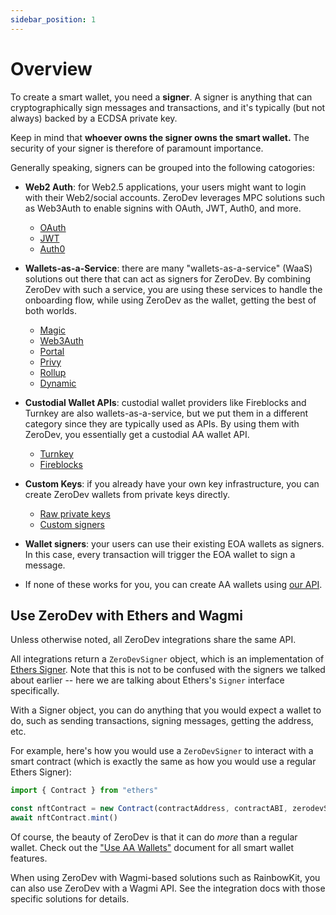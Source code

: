```yaml
---
sidebar_position: 1
---
```


# Overview

To create a smart wallet, you need a **signer**.  A signer is anything that can cryptographically sign messages and transactions, and it's typically (but not always) backed by a ECDSA private key.

Keep in mind that **whoever owns the signer owns the smart wallet.**  The security of your signer is therefore of paramount importance.

Generally speaking, signers can be grouped into the following catogories:

- **Web2 Auth**: for Web2.5 applications, your users might want to login with their Web2/social accounts.  ZeroDev leverages MPC solutions such as Web3Auth to enable signins with OAuth, JWT, Auth0, and more.
  - [OAuth](/create-wallets/web2-auth/oauth/rainbowkit)
  - [JWT](/create-wallets/web2-auth/jwt)
  - [Auth0](/create-wallets/web2-auth/auth0)

- **Wallets-as-a-Service**: there are many "wallets-as-a-service" (WaaS) solutions out there that can act as signers for ZeroDev.  By combining ZeroDev with such a service, you are using these services to handle the onboarding flow, while using ZeroDev as the wallet, getting the best of both worlds.
  - [Magic](/create-wallets/wallets-as-a-service/magic)
  - [Web3Auth](/create-wallets/wallets-as-a-service/web3auth)
  - [Portal](/create-wallets/wallets-as-a-service/portal)
  - [Privy](/create-wallets/wallets-as-a-service/privy)
  - [Rollup](/create-wallets/wallets-as-a-service/rollup)
  - [Dynamic](/create-wallets/wallets-as-a-service/dynamic)

- **Custodial Wallet APIs**: custodial wallet providers like Fireblocks and Turnkey are also wallets-as-a-service, but we put them in a different category since they are typically used as APIs.  By using them with ZeroDev, you essentially get a custodial AA wallet API.
  - [Turnkey](/create-wallets/custodial-wallet-apis/turnkey)
  - [Fireblocks](/create-wallets/custodial-wallet-apis/fireblocks)

- **Custom Keys**: if you already have your own key infrastructure, you can create ZeroDev wallets from private keys directly.
  - [Raw private keys](/create-wallets/custom-keys/raw-private-keys)
  - [Custom signers](/create-wallets/custom-keys/custom-key-providers)

- **Wallet signers**: your users can use their existing EOA wallets as signers.  In this case, every transaction will trigger the EOA wallet to sign a message.

- If none of these works for you, you can create AA wallets using [our API](/create-wallets/api).

## Use ZeroDev with Ethers and Wagmi

Unless otherwise noted, all ZeroDev integrations share the same API.

All integrations return a `ZeroDevSigner` object, which is an implementation of [Ethers Signer](https://docs.ethers.org/v5/api/signer/).  Note that this is not to be confused with the signers we talked about earlier -- here we are talking about Ethers's `Signer` interface specifically.

With a Signer object, you can do anything that you would expect a wallet to do, such as sending transactions, signing messages, getting the address, etc.

For example, here's how you would use a `ZeroDevSigner` to interact with a smart contract (which is exactly the same as how you would use a regular Ethers Signer):

```typescript
import { Contract } from "ethers"

const nftContract = new Contract(contractAddress, contractABI, zerodevSigner)
await nftContract.mint()
```

Of course, the beauty of ZeroDev is that it can do *more* than a regular wallet.  Check out the ["Use AA Wallets"](/use-wallets/overview) document for all smart wallet features.

When using ZeroDev with Wagmi-based solutions such as RainbowKit, you can also use ZeroDev with a Wagmi API.  See the integration docs with those specific solutions for details.